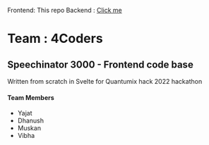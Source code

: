 Frontend: This repo
Backend :  [Click me](https://github.com/steinskeeper/quantumx-speech-backend)

# Team : 4Coders

##  Speechinator 3000 - Frontend code base
Written from scratch in Svelte for Quantumix hack 2022 hackathon
#### Team Members
- Yajat
- Dhanush
- Muskan
- Vibha
